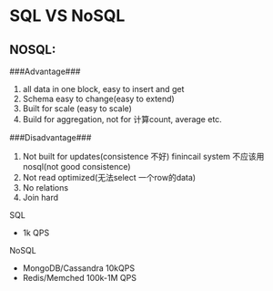 # SQL VS NoSQL

## NOSQL: 

###Advantage###

1. all data in one block, easy to insert and get
2. Schema easy to change(easy to extend)
3. Built for scale (easy to scale)
4. Build for aggregation, not for 计算count, average etc.

###Disadvantage###

1. Not built for updates(consistence 不好) finincail system 不应该用nosql(not good consistence)
2. Not read optimized(无法select 一个row的data)
3. No relations
4. Join hard



SQL

- 1k QPS


NoSQL

- MongoDB/Cassandra 10kQPS
- Redis/Memched 100k-1M QPS
